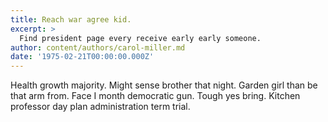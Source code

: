 ```yaml
---
title: Reach war agree kid.
excerpt: >
  Find president page every receive early early someone.
author: content/authors/carol-miller.md
date: '1975-02-21T00:00:00.000Z'
---
```

Health growth majority. Might sense brother that night. Garden girl than be that arm from. Face I month democratic gun. Tough yes bring. Kitchen professor day plan administration term trial.